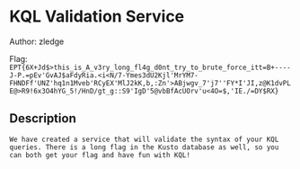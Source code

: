 # KQL Validation Service
Author: zledge

Flag: `EPT{6X+Jd$>this_is_A_v3ry_long_fl4g_d0nt_try_to_brute_force_itt=B+----J-P.=pEv'GvAJ$aFdyRia.<i<N/7-Ymes3dU2Kjl'MrYM7-FHNDFf'UNZ'hq1n1Mveb'RCyEX'MlJ2kK,b,:Zn'>ABjwgv_7'j7''FY*I'JI,z@K1dvPLE@>R9!6x3O4hYG_5!/HnD/gt_g::S9'IgD'5@vbBfAcUOrv'u<4O=$,'IE./=DY$RX}`
## Description
```
We have created a service that will validate the syntax of your KQL queries. There is a long flag in the Kusto database as well, so you can both get your flag and have fun with KQL!
```


